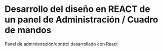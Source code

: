 # Desarrollo del diseño en REACT de un panel de Administración / Cuadro de mandos

Panel de administración/control desarrollado con React
